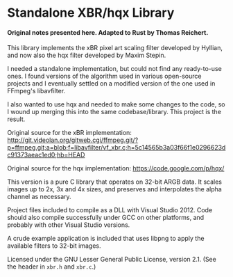 Standalone XBR/hqx Library
==========================

#### Original notes presented here. Adapted to Rust by Thomas Reichert.

This library implements the xBR pixel art scaling filter developed by Hyllian,
and now also the hqx filter developed by Maxim Stepin.

I needed a standalone implementation, but could not find any ready-to-use ones.
I found versions of the algorithm used in various open-source projects and I
eventually settled on a modified version of the one used in FFmpeg's
libavfilter.

I also wanted to use hqx and needed to make some changes to the code, so I
wound up merging this into the same codebase/library. This project is the
result.

Original source for the xBR implementation: http://git.videolan.org/gitweb.cgi/ffmpeg.git/?p=ffmpeg.git;a=blob;f=libavfilter/vf_xbr.c;h=5c14565b3a03f66f1e0296623dc91373aeac1ed0;hb=HEAD

Original source for the hqx implementation: https://code.google.com/p/hqx/

This version is a pure C library that operates on 32-bit ARGB data. It scales
images up to 2x, 3x and 4x sizes, and preserves and interpolates the alpha
channel as necessary.

Project files included to compile as a DLL with Visual Studio 2012. Code
should also compile successfully under GCC on other platforms, and probably
with other Visual Studio versions.

A crude example application is included that uses libpng to apply the
available filters to 32-bit images.

Licensed under the GNU Lesser General Public License, version 2.1. (See the
header in `xbr.h` and `xbr.c`.)

